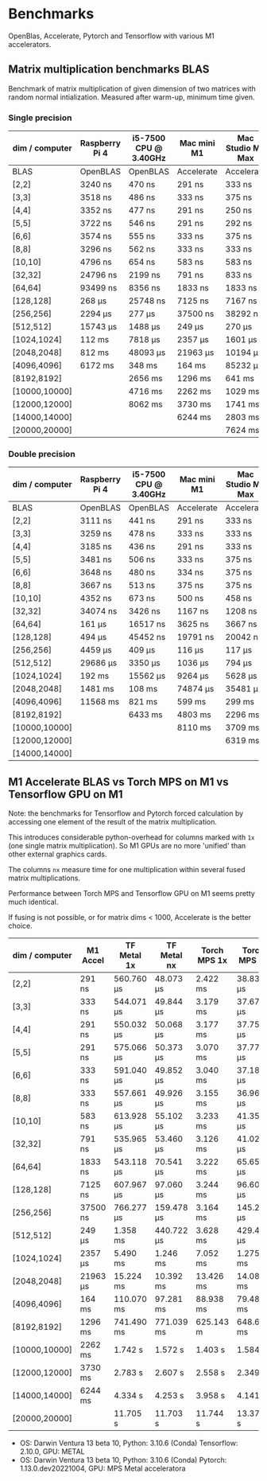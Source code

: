 # Benchmarks

OpenBlas, Accelerate, Pytorch and Tensorflow with various M1 accelerators.

## Matrix multiplication benchmarks BLAS

Benchmark of matrix multiplication of given dimension
of two matrices with random normal intialization. Measured after warm-up, minimum time given.

### Single precision

| dim / computer | Raspberry Pi 4 | i5-7500 CPU @ 3.40GHz | Mac mini M1 | Mac Studio M1 Max |
| -------------- | -------------- | --------------------- | ----------- | ----------------- |
|           BLAS |       OpenBLAS |              OpenBLAS |  Accelerate |        Accelerate |
|         [2,2]  |    3240 ns     |      470 ns           |    291 ns   |     333 ns        |
|         [3,3]  |    3518 ns     |      486 ns           |    333 ns   |     375 ns        |
|         [4,4]  |    3352 ns     |      477 ns           |    291 ns   |     250 ns        |
|         [5,5]  |    3722 ns     |      546 ns           |    291 ns   |     292 ns        |
|         [6,6]  |    3574 ns     |      555 ns           |    333 ns   |     375 ns        |
|         [8,8]  |    3296 ns     |      562 ns           |    333 ns   |     333 ns        |
|       [10,10]  |    4796 ns     |      654 ns           |    583 ns   |     583 ns        |
|       [32,32]  |   24796 ns     |     2199 ns           |    791 ns   |     833 ns        |
|       [64,64]  |   93499 ns     |     8356 ns           |   1833 ns   |    1833 ns        |
|     [128,128]  |     268 µs     |    25748 ns           |   7125 ns   |    7167 ns        |
|     [256,256]  |    2294 µs     |      277 µs           |  37500 ns   |   38292 ns        |
|     [512,512]  |   15743 µs     |     1488 µs           |    249 µs   |     270 µs        |
|   [1024,1024]  |     112 ms     |     7818 µs           |   2357 µs   |    1601 µs        |
|   [2048,2048]  |     812 ms     |    48093 µs           |  21963 µs   |   10194 µs        |
|   [4096,4096]  |    6172 ms     |      348 ms           |    164 ms   |   85232 µs        |
|   [8192,8192]  |                |     2656 ms           |   1296 ms   |     641 ms        |
| [10000,10000]  |                |     4716 ms           |   2262 ms   |    1029 ms        |
| [12000,12000]  |                |     8062 ms           |   3730 ms   |    1741 ms        |
| [14000,14000]  |                |                       |   6244 ms   |    2803 ms        |
| [20000,20000]  |                |                       |             |    7624 ms        |

### Double precision

| dim / computer | Raspberry Pi 4 | i5-7500 CPU @ 3.40GHz | Mac mini M1 | Mac Studio M1 Max |
| -------------- | -------------- | --------------------- | ----------- | ----------------- |
|           BLAS |       OpenBLAS |              OpenBLAS |  Accelerate |        Accelerate |
|         [2,2]  |    3111 ns     |      441 ns           |    291 ns   |     333 ns        |
|         [3,3]  |    3259 ns     |      478 ns           |    333 ns   |     333 ns        |
|         [4,4]  |    3185 ns     |      436 ns           |    291 ns   |     333 ns        |
|         [5,5]  |    3481 ns     |      506 ns           |    333 ns   |     375 ns        |
|         [6,6]  |    3648 ns     |      480 ns           |    334 ns   |     375 ns        |
|         [8,8]  |    3667 ns     |      513 ns           |    375 ns   |     375 ns        |
|       [10,10]  |    4352 ns     |      673 ns           |    500 ns   |     458 ns        |
|       [32,32]  |   34074 ns     |     3426 ns           |   1167 ns   |    1208 ns        |
|       [64,64]  |     161 µs     |    16517 ns           |   3625 ns   |    3667 ns        |
|     [128,128]  |     494 µs     |    45452 ns           |  19791 ns   |   20042 ns        |
|     [256,256]  |    4459 µs     |      409 µs           |    116 µs   |     117 µs        |
|     [512,512]  |   29686 µs     |     3350 µs           |   1036 µs   |     794 µs        |
|   [1024,1024]  |     192 ms     |    15562 µs           |   9264 µs   |    5628 µs        |
|   [2048,2048]  |    1481 ms     |      108 ms           |  74874 µs   |   35481 µs        |
|   [4096,4096]  |   11568 ms     |      821 ms           |    599 ms   |     299 ms        |
|   [8192,8192]  |                |     6433 ms           |   4803 ms   |    2296 ms        |
| [10000,10000]  |                |                       |   8110 ms   |    3709 ms        |
| [12000,12000]  |                |                       |             |    6319 ms        |
| [14000,14000]  |                |                       |             |                   |

## M1 Accelerate BLAS vs Torch MPS on M1 vs Tensorflow GPU on M1

Note: the benchmarks for Tensorflow and Pytorch forced calculation by accessing one
element of the result of the matrix multiplication. 

This introduces considerable python-overhead for columns marked with `1x` (one single
matrix multiplication). So M1 GPUs are no more 'unified' than other external graphics
cards.

The columns `nx` measure time for one multiplication within several fused matrix 
multiplications.

Performance between Torch MPS and Tensorflow GPU on M1 seems pretty much identical.

If fusing is not possible, or for matrix dims < 1000, Accelerate is the better choice.


| dim / computer | M1 Accel | TF Metal 1x | TF Metal nx |Torch MPS 1x | Torch MPS nx |
| -------------- | -------- | ----------- | ----------- | ----------- | ------------ |
| [2,2]          | 291 ns   |  560.760 µs |  48.073 µs  |  2.422 ms  |  38.831 µs   |
| [3,3]          | 333 ns   |  544.071 µs |  49.844 µs  |  3.179 ms  |  37.671 µs   |
| [4,4]          | 291 ns   |  550.032 µs |  50.068 µs  |  3.177 ms  |  37.754 µs   |
| [5,5]          | 291 ns   |  575.066 µs |  50.373 µs  |  3.070 ms  |  37.773 µs   |
| [6,6]          | 333 ns   |  591.040 µs |  49.852 µs  |  3.040 ms  |  37.181 µs   |
| [8,8]          | 333 ns   |  557.661 µs |  49.926 µs  |  3.155 ms  |  36.961 µs   |
| [10,10]        | 583 ns   |  613.928 µs |  55.102 µs  |  3.233 ms  |  41.356 µs   |
| [32,32]        | 791 ns   |  535.965 µs |  53.460 µs  |  3.126 ms  |  41.022 µs  |
| [64,64]        | 1833 ns  |  543.118 µs |  70.541 µs  |  3.222 ms  |  65.658 µs  |
| [128,128]      | 7125 ns  |  607.967 µs |  97.060 µs  |  3.244 ms  |  96.602 µs  |
| [256,256]      | 37500 ns |  766.277 µs |  159.478 µs |  3.164 ms  |  145.297 µs |
| [512,512]      | 249 µs   |  1.358 ms   |  440.722 µs |  3.628 ms  |  429.482 µs |
| [1024,1024]    | 2357 µs  |  5.490 ms   |  1.246 ms   |  7.052 ms  |  1.275 ms   |
| [2048,2048]    | 21963 µs |  15.224 ms  |  10.392 ms  |  13.426 ms |  14.085 ms  |
| [4096,4096]    | 164 ms   |  110.070 ms |  97.281 ms  |  88.938 ms |  79.480 ms  |
| [8192,8192]    | 1296 ms  |  741.490 ms |  771.039 ms |  625.143 m |  648.684 ms |
| [10000,10000]  | 2262 ms  |  1.742 s    |  1.572 s    |  1.403 s   |  1.584 s    |
| [12000,12000]  | 3730 ms  |  2.783 s    |  2.607 s    |  2.558 s   |  2.349 s    |
| [14000,14000]  | 6244 ms  |  4.334 s    |  4.253 s    |  3.958 s   |  4.141 s    |
| [20000,20000]  |          |  11.705 s   |  11.703 s   |  11.744 s  |  13.375 s   |
 
- OS: Darwin Ventura 13 beta 10, Python: 3.10.6 (Conda) Tensorflow:  2.10.0, GPU: METAL
- OS: Darwin Ventura 13 beta 10, Python: 3.10.6 (Conda) Pytorch: 1.13.0.dev20221004, GPU: MPS Metal acceleratora

